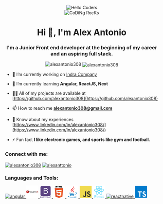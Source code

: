 <p align="center">
   <img src="https://github.com/SP-XD/SP-XD/blob/main/hellocoders3k.gif?raw=true" alt="Hello Coders" width="625"/> <br>
  <img src="https://github.com/SP-XD/SP-XD/blob/main/images/dev-working.gif?raw=true" href="https://github.com/SP-XD" alt="CoDiNg RocKs"  width="550"/>
</p>

<h1 align="center">Hi 👋, I'm Alex Antonio</h1>
<h3 align="center">I'm a Junior Front end developer at the beginning of my career and an aspiring full stack.</h3>
<div style="text-align:center;">
  <img src="https://github-readme-stats.vercel.app/api/top-langs?username=alexantonio308&show_icons=true" alt="alexantonio308" />
  <img align="center" src="https://github-readme-stats.vercel.app/api?username=alexantonio308&show_icons=true&locale=en" alt="alexantonio308" />

</div>

- 🔭 I’m currently working on [Indra Company](https://www.indracompany.com/)

- 🌱 I’m currently learning **Angular, ReactJS, Next**

- 👨‍💻 All of my projects are available at [https://github.com/alexantonio308](https://github.com/alexantonio308)

- 📫 How to reach me **alexantonio308@gmail.com**

- 📄 Know about my experiences [https://www.linkedin.com/in/alexantonio308/](https://www.linkedin.com/in/alexantonio308/)

- ⚡ Fun fact **I like electronic games, and sports like gym and football.**

<h3 align="left">Connect with me:</h3>
<p align="left">
<a href="https://linkedin.com/in/alexantonio308" target="blank"><img align="center" src="https://raw.githubusercontent.com/rahuldkjain/github-profile-readme-generator/master/src/images/icons/Social/linked-in-alt.svg" alt="alexantonio308" height="30" width="40" /></a>
<a href="https://instagram.com/alexanttonio" target="blank"><img align="center" src="https://raw.githubusercontent.com/rahuldkjain/github-profile-readme-generator/master/src/images/icons/Social/instagram.svg" alt="alexanttonio" height="30" width="40" /></a>
</p>

<h3 align="left">Languages and Tools:</h3>
<p align="left"> <a href="https://angular.io" target="_blank"> <img src="https://angular.io/assets/images/logos/angular/angular.svg" alt="angular" width="40" height="40"/> 
  </a> <a href="https://angular.io" target="_blank"> <img src="https://raw.githubusercontent.com/devicons/devicon/master/icons/angularjs/angularjs-original-wordmark.svg" alt="angularjs" width="40" height="40"/> 
  </a> <a href="https://getbootstrap.com" target="_blank"> <img src="https://raw.githubusercontent.com/devicons/devicon/master/icons/bootstrap/bootstrap-plain-wordmark.svg" alt="bootstrap" width="40" height="40"/> </a>  </a> 
 <a href="https://www.w3.org/html/" target="_blank"> <img src="https://raw.githubusercontent.com/devicons/devicon/master/icons/html5/html5-original-wordmark.svg" alt="html5" width="40" height="40"/> </a> <a href="https://www.java.com" target="_blank"> <img src="https://raw.githubusercontent.com/devicons/devicon/master/icons/java/java-original.svg" alt="java" width="40" height="40"/> </a> 
 <a href="https://developer.mozilla.org/en-US/docs/Web/JavaScript" target="_blank"> <img src="https://raw.githubusercontent.com/devicons/devicon/master/icons/javascript/javascript-original.svg" alt="javascript" width="40" height="40"/> </a> 
<a href="https://reactjs.org/" target="_blank"> 
  <img src="https://raw.githubusercontent.com/devicons/devicon/master/icons/react/react-original-wordmark.svg" alt="react" width="40" height="40"/> </a> <a href="https://reactnative.dev/" target="_blank"> 
  <img src="https://reactnative.dev/img/header_logo.svg" alt="reactnative" width="40" height="40"/> </a> 
 <img src="https://raw.githubusercontent.com/devicons/devicon/master/icons/typescript/typescript-original.svg" alt="typescript" width="40" height="40"/> </a> </p>
